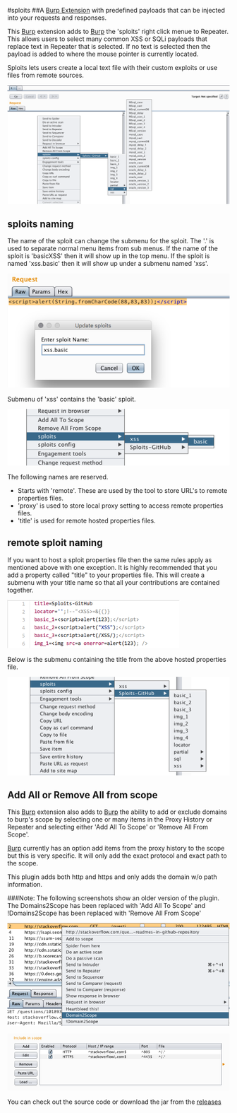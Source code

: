 #sploits
##A [Burp Extension](https://portswigger.net/) with predefined payloads that can be injected into your requests and responses.

This [Burp](https://portswigger.net/) extension  adds to [Burp](https://portswigger.net/) the 'sploits' right click menue to Repeater. This allows users to select many common XSS or SQLi payloads that replace text in Repeater that is selected. If no text is selected then the payload is added to where the mouse pointer is currently located. 

Sploits lets users create a local text file with their custom exploits or use files from remote sources. 

![](/showsploits.png )

## sploits naming 
The name of the sploit can change the submenu for the sploit. The '.' is used to separate normal menu items from sub menus. 
If the name of the sploit is 'basicXSS' then it will show up in the top menu. If the sploit is named 'xss.basic' then it will show up under a submenu named 'xss'.

![](/sploitname.png )

Submenu of 'xss' contains the 'basic' sploit.

![](/sploitmenu.png )

The following names are reserved.
- Starts with 'remote'. These are used by the tool to store URL's to remote properties files.
- 'proxy' is used to store local proxy setting to access remote properties files.
- 'title' is used for remote hosted properties files.

## remote sploit naming
If you want to host a sploit properties file then the same rules apply as mentioned above with one exception. It is highly recommended that you add a property called "title" to your properties file. This will create a submenu with your title name so that all your contributions are contained together.

![](/sploitprops.png )

Below is the submenu containing the title from the above hosted properties file.

![](/sploitpropsmenu.png )



## Add All or Remove All from scope

This [Burp](https://portswigger.net/) extension also adds to [Burp](https://portswigger.net/) the ability to add or exclude domains to burp's scope by selecting one or many items in the Proxy History or Repeater and selecting either 'Add All To Scope' or  'Remove All From Scope'.

[Burp](https://portswigger.net/) currently has an option add items from the proxy history to the scope but this is very specific. It will only add the exact protocol and exact path to the scope.

This plugin adds both http and https and only adds the domain w/o path information. 

###Note: The following screenshots show an older version of the plugin. The Domains2Scope has been replaced with 'Add All To Scope' and !Domains2Scope has been replaced with 'Remove All From Scope'

![Burp History: Right Click](/history-burp.png "Burp History: add or exclude domains from scope.")



![Burp Scope](/burp-scope.png "Both HTTPS and HTTP added to scope with only the domains names.")


You can check out the source code or download the jar from the [releases](https://github.com/summitt/domains2scope/releases)
